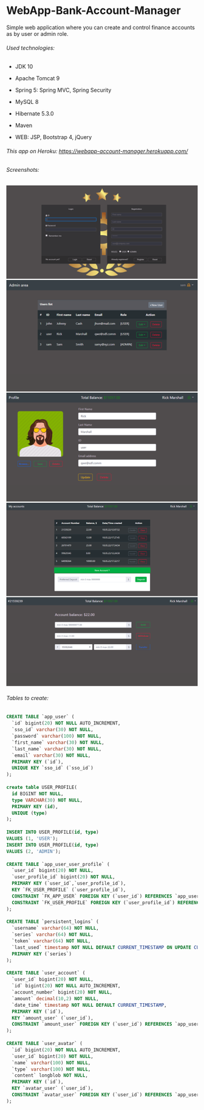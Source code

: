 # WebApp-Bank-Account-Manager
Simple web application where you can create and control finance accounts as by user or admin role.

###### Used technologies:
- JDK 10
- Apache Tomcat 9
- Spring 5: Spring MVC, Spring Security
  
- MySQL 8
- Hibernate 5.3.0
- Maven

- WEB: JSP, Bootstrap 4, jQuery

###### This app on Heroku: https://webapp-account-manager.herokuapp.com/

###### Screenshots:

![login](https://github.com/Qzmin/WebApp-Bank-Account-Manager/blob/master/data/login.png)
![admin](https://github.com/Qzmin/WebApp-Bank-Account-Manager/blob/master/data/admin.png)
![profile](https://github.com/Qzmin/WebApp-Bank-Account-Manager/blob/master/data/profile.png)
![accounts](https://github.com/Qzmin/WebApp-Bank-Account-Manager/blob/master/data/accounts.png)
![handle](https://github.com/Qzmin/WebApp-Bank-Account-Manager/blob/master/data/handle.png)


###### Tables to create:

```sql
CREATE TABLE `app_user` (
  `id` bigint(20) NOT NULL AUTO_INCREMENT,
  `sso_id` varchar(30) NOT NULL,
  `password` varchar(100) NOT NULL,
  `first_name` varchar(30) NOT NULL,
  `last_name` varchar(30) NOT NULL,
  `email` varchar(30) NOT NULL,
  PRIMARY KEY (`id`),
  UNIQUE KEY `sso_id` (`sso_id`)
);

create table USER_PROFILE(
  id BIGINT NOT NULL,
  type VARCHAR(30) NOT NULL,
  PRIMARY KEY (id),
  UNIQUE (type)
);

INSERT INTO USER_PROFILE(id, type)
VALUES (1, 'USER');
INSERT INTO USER_PROFILE(id, type)
VALUES (2, 'ADMIN');

CREATE TABLE `app_user_user_profile` (
  `user_id` bigint(20) NOT NULL,
  `user_profile_id` bigint(20) NOT NULL,
  PRIMARY KEY (`user_id`,`user_profile_id`),
  KEY `FK_USER_PROFILE` (`user_profile_id`),
  CONSTRAINT `FK_APP_USER` FOREIGN KEY (`user_id`) REFERENCES `app_user` (`id`),
  CONSTRAINT `FK_USER_PROFILE` FOREIGN KEY (`user_profile_id`) REFERENCES `user_profile` (`id`)
);

CREATE TABLE `persistent_logins` (
  `username` varchar(64) NOT NULL,
  `series` varchar(64) NOT NULL,
  `token` varchar(64) NOT NULL,
  `last_used` timestamp NOT NULL DEFAULT CURRENT_TIMESTAMP ON UPDATE CURRENT_TIMESTAMP,
  PRIMARY KEY (`series`)
);

CREATE TABLE `user_account` (
  `user_id` bigint(20) NOT NULL,
  `id` bigint(20) NOT NULL AUTO_INCREMENT,
  `account_number` bigint(20) NOT NULL,
  `amount` decimal(10,2) NOT NULL,
  `date_time` timestamp NOT NULL DEFAULT CURRENT_TIMESTAMP,
  PRIMARY KEY (`id`),
  KEY `amount_user` (`user_id`),
  CONSTRAINT `amount_user` FOREIGN KEY (`user_id`) REFERENCES `app_user` (`id`) ON DELETE CASCADE ON UPDATE CASCADE
);

CREATE TABLE `user_avatar` (
  `id` bigint(20) NOT NULL AUTO_INCREMENT,
  `user_id` bigint(20) NOT NULL,
  `name` varchar(100) NOT NULL,
  `type` varchar(100) NOT NULL,
  `content` longblob NOT NULL,
  PRIMARY KEY (`id`),
  KEY `avatar_user` (`user_id`),
  CONSTRAINT `avatar_user` FOREIGN KEY (`user_id`) REFERENCES `app_user` (`id`) ON DELETE CASCADE ON UPDATE CASCADE
);
```
